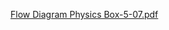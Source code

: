[Flow Diagram Physics Box-5-07.pdf](https://github.com/aleeau/Physics-Box/files/13999223/Flow.Diagram.Physics.Box-5-07.pdf)
